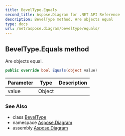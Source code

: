 ```yaml
---
title: BevelType.Equals
second_title: Aspose.Diagram for .NET API Reference
description: BevelType method. Are objects equal
type: docs
url: /net/aspose.diagram/beveltype/equals/
---
```

## BevelType.Equals method

Are objects equal.

```csharp
public override bool Equals(object value)
```

| Parameter | Type | Description |
| --- | --- | --- |
| value | Object |  |

### See Also

* class [BevelType](../)
* namespace [Aspose.Diagram](../../beveltype/)
* assembly [Aspose.Diagram](../../../)


